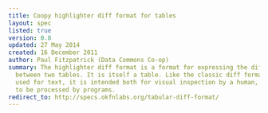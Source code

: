 ```yaml
---
title: Coopy highlighter diff format for tables
layout: spec
listed: true
version: 0.8
updated: 27 May 2014
created: 16 December 2011
author: Paul Fitzpatrick (Data Commons Co-op)
summary: The highlighter diff format is a format for expressing the difference
  between two tables. It is itself a table. Like the classic diff formats
  used for text, it is intended both for visual inspection by a human, and
  to be processed by programs.
redirect_to: http://specs.okfnlabs.org/tabular-diff-format/
---
```



